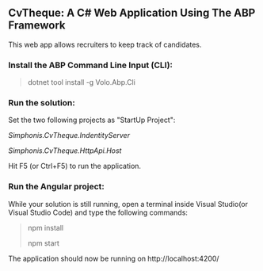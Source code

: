 ## CvTheque: A C# Web Application Using The ABP Framework

This web app allows recruiters to keep track of candidates.

### Install the ABP Command Line Input (CLI):
> dotnet tool install -g Volo.Abp.Cli


### Run the solution:
Set the two following projects as "StartUp Project":

*Simphonis.CvTheque.IndentityServer* 

*Simphonis.CvTheque.HttpApi.Host*


Hit F5 (or Ctrl+F5) to run the application.


### Run the Angular project:

While your solution is still running, open a terminal inside Visual Studio(or Visual Studio Code) and type the following commands:

> npm install
> 
> npm start

The application should now be running on http://localhost:4200/
